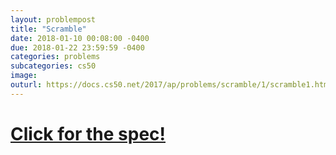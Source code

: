 ```yaml
---
layout: problempost
title: "Scramble"
date: 2018-01-10 00:08:00 -0400
due: 2018-01-22 23:59:59 -0400
categories: problems
subcategories: cs50
image:
outurl: https://docs.cs50.net/2017/ap/problems/scramble/1/scramble1.html
---
```


# [Click for the spec!]({{page.outurl}})
